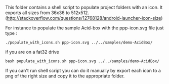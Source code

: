 This folder contains a shell script to populate project folders with an icon. It exports all sizes from 36x36 to 512x512.
(http://stackoverflow.com/questions/12768128/android-launcher-icon-size)


For instance to populate the sample Acid-box with the ppp-icon.svg file just type :

```
./populate_with_icons.sh ppp-icon.svg ../../samples/demo-AcidBox/
```

if you are on a fat32 drive
```
bash populate_with_icons.sh ppp-icon.svg ../../samples/demo-AcidBox/
```

If you can't run shell script you can do it manually by export each icon to a png of the right size and copy it to the appropriate folder.